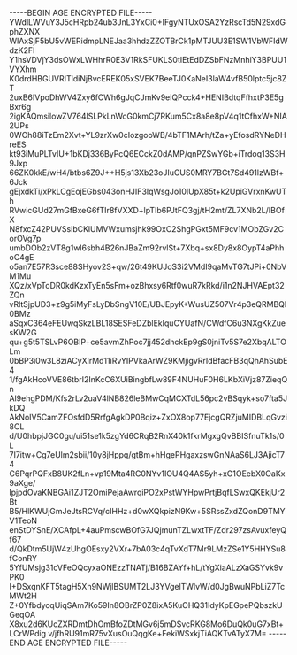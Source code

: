 -----BEGIN AGE ENCRYPTED FILE-----
YWdlLWVuY3J5cHRpb24ub3JnL3YxCi0+IFgyNTUxOSA2YzRscTd5N29xdGphZXNX
WlAxSjF5bU5vWERidmpLNEJaa3hhdzZZOTBrCk1pMTJUU3E1SW1VbWFIdWdzK2FI
Y1hsVDVjY3dsOWxLWHhrR0E3V1RkSFUKLS0tIEtEdDZSbFNzMnhiY3BPUU1VYXhm
K0drdHBGUVRITldiNjBvcEREK05xSVEK7BeeTJ0KaNeI3laW4vfB50lptc5jc8ZT
2uxB6IVpoDhWV4Zxy6fCWh6gJqCJmKv9eiQPcck4+HENIBdtqFfhxtP3E5gBxr6g
2igKAQmsilowZV764lSLPkLnWcG0kmCj7RKum5Cx8a8e8pV4q1tCfhxW+NIA2UPs
0WOh88iTzEm2Xvt+YL9zrXw0cIozgooWB/4bTF1MArh/tZa+yEfosdRYNeDHreES
kt93iMuPLTvIU+1bKDj336ByPcQ6ECckZ0dAMP/qnPZSwYGb+iTrdoq13S3H9Jxp
66ZK0kkE/wH4/btbs6Z9J++H5js13Xb23oJIuCUS0MRY7BGt7Sd491lzWBf+6Jck
gEjxdkTi/xPkLCgEojEGbs043onHJIF3IqWsgJo10IUpX85t+k2UpiGVrxnKwUTh
RVwicGUd27mGfBxeG6fTIr8fVXXD+lpTIb6PJtFQ3gj/tH2mt/ZL7XNb2L/IBOfX
N8fxcZ42PUVSsibCKlUMVWxumsjhk99OxC2ShgPGxt5MF9cv1MObZGv2CorOVg7p
umbDOb2zVT8g1wl6sbh4B26nJBaZm92rvlSt+7Xbq+sx8Dy8x8OypT4aPhhoC4gE
o5an7E57R3sce88SHyov2S+qw/26t49KUJoS3i2VMdI9qaMvTG7tJPi+0NbVM1Mu
XQz/xVpToDR0kdKzxTyEn5sFm+ozBhxsy6Rtf0wuR7kRkd/i1n2NJHVAEpt32ZQn
vRltSjpUD3+z9g5iMyFsLyDbSngV10E/UBJEpyK+WusUZ507Vr4p3eQRMBQl0BMz
aSqxC364eFEUwqSkzLBL18SESFeDZblEkIquCYUafN/CWdfC6u3NXgKkZuesKW2G
qu+g5t5TSLvP6OBIP+ce5avmZhPoc7jj452dhckEp9gS0jniTv5S7e2XbqALTOLm
0bBP3i0w3L8ziACyXlrMd11iRvYIPVkaArWZ9KMjigvRrIdBfacFB3qQhAhSubE4
1/fgAkHcoVVE86tbrI2InKcC6XUiBingbfLw89F4NUHuF0H6LKbXiVjz87ZieqQn
Al9ehgPDM/Kfs2rLv2uaV4lNB826leBMwCqMCXTdL56pc2vBSqyk+so7fta5JkDQ
AkNoIV5CamZFOsfdD5RrfgAgkDP0Bqiz+ZxOX8op77EjcgQRZjuMIDBLqGvzi8CL
d/U0hbpjJGC0gu/ui51se1k5zgYd6CRqB2RnX40k1fkrMgxgQvBBISfnuTk1s/0L
7I7itw+Cg7eUlm2sbii/10y8jHppq/gtBm+hHgePHgaxzswGnNAaS6LJ3AjicT74
C6PqrPQFxB8UK2fLn+vp19Mta4RC0NYv1IOU4Q4AS5yh+xG1OEebX0OaKx9aXge/
lpjpdOvaKNBGAi1ZJT2OmiPejaAwrqiPO2xPstWYHpwPrtjBqfLSwxQKEkjUr2Bt
B5/HlKWUjGmJeJtsRCVq/cIHHz+d0wXQkpizN9Kw+5SRssZxdZQonD9TMYV1TeoN
enStDYSnE/XCAfpL+4auPmscwBOfG7JQjmunTZLwxtTF/Zdr297zsAvuxfeyQf67
d/QkDtm5UjW4zUhgOEsxy2VXr+7bA03c4qTvXdT7Mr9LMzZSe1Y5HHYSu8fConRY
5YfUMsjg31cVFeOQcyxaONEzzTNATj/B16BZAYf+hL/tYgXiaALzXaGSYvk9vPK0
I+DSxqnKFT5tagH5Xh9NWjlBSUMT2LJ3YVgelTWlvW/d0JgBwuNPbLiZ7TcMWt2H
Z+0YfbdycqUiqSAm7Ko59In8OBrZP0Z8ixA5KuOHQ31IdyKpEGpePQbszkUGeqOA
X8xu2d6KUcZXRDmtDhOmBfoZDtMGv6j5mDSvcRKG8Mo6DuQk0uG7xBt+LCrWPdig
v/jfhRU91mR75vXusOuQqgKe+FekiWSxkjTiAQKTvATyX7M=
-----END AGE ENCRYPTED FILE-----
